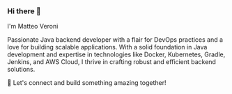 ### Hi there 👋

I'm Matteo Veroni

Passionate Java backend developer with a flair for DevOps practices and a love for building scalable applications. With a solid foundation in Java development and expertise in technologies like Docker, Kubernetes, Gradle, Jenkins, and AWS Cloud, I thrive in crafting robust and efficient backend solutions.

🚀 Let's connect and build something amazing together!<br><br>
